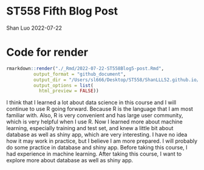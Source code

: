 ST558 Fifth Blog Post
================
Shan Luo
2022-07-22

# Code for render

``` r
rmarkdown::render("./_Rmd/2022-07-22-ST558Blog5-post.Rmd", 
          output_format = "github_document", 
          output_dir = "/Users/sl666/Desktop/ST558/ShanLLL52.github.io/_posts",
          output_options = list(
            html_preview = FALSE))
```

I think that I learned a lot about data science in this course and I
will continue to use R going forward. Because R is the language that I
am most familiar with. Also, R is very convenient and has large user
community, which is very helpful when I use R. Now I learned more about
machine learning, especially training and test set, and knew a little
bit about database as well as shiny app, which are very interesting. I
have no idea how it may work in practice, but I believe I am more
prepared. I will probably do some practice in database and shiny app.
Before taking this course, I had experience in machine learning. After
taking this course, I want to explore more about database as well as
shiny app.
